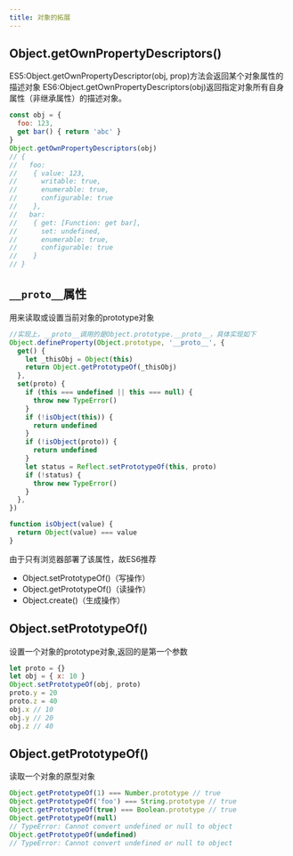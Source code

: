 ```yaml
---
title: 对象的拓展
---
```

## Object.getOwnPropertyDescriptors()

ES5:Object.getOwnPropertyDescriptor(obj, prop)方法会返回某个对象属性的描述对象
ES6:Object.getOwnPropertyDescriptors(obj)返回指定对象所有自身属性（非继承属性）的描述对象。

```javascript
const obj = {
  foo: 123,
  get bar() { return 'abc' }
}
Object.getOwnPropertyDescriptors(obj)
// {
//   foo:
//    { value: 123,
//      writable: true,
//      enumerable: true,
//      configurable: true
//    },
//   bar:
//    { get: [Function: get bar],
//      set: undefined,
//      enumerable: true,
//      configurable: true
//    }
// }
```

## `__proto__`属性

用来读取或设置当前对象的prototype对象

```javascript
//实现上，__proto__调用的是Object.prototype.__proto__，具体实现如下
Object.defineProperty(Object.prototype, '__proto__', {
  get() {
    let _thisObj = Object(this)
    return Object.getPrototypeOf(_thisObj)
  },
  set(proto) {
    if (this === undefined || this === null) {
      throw new TypeError()
    }
    if (!isObject(this)) {
      return undefined
    }
    if (!isObject(proto)) {
      return undefined
    }
    let status = Reflect.setPrototypeOf(this, proto)
    if (!status) {
      throw new TypeError()
    }
  },
})

function isObject(value) {
  return Object(value) === value
}
```

由于只有浏览器部署了该属性，故ES6推荐

- Object.setPrototypeOf()（写操作）
- Object.getPrototypeOf()（读操作）
- Object.create()（生成操作）

## Object.setPrototypeOf()

设置一个对象的prototype对象,返回的是第一个参数

```javascript
let proto = {}
let obj = { x: 10 }
Object.setPrototypeOf(obj, proto)
proto.y = 20
proto.z = 40
obj.x // 10
obj.y // 20
obj.z // 40
```

## Object.getPrototypeOf()

读取一个对象的原型对象

```javascript
Object.getPrototypeOf(1) === Number.prototype // true
Object.getPrototypeOf('foo') === String.prototype // true
Object.getPrototypeOf(true) === Boolean.prototype // true
Object.getPrototypeOf(null)
// TypeError: Cannot convert undefined or null to object
Object.getPrototypeOf(undefined)
// TypeError: Cannot convert undefined or null to object
```
